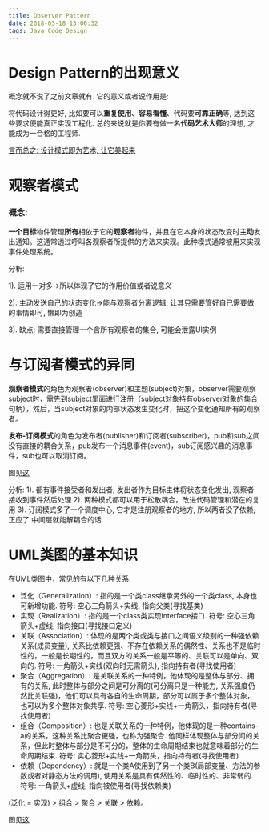 ```yaml
---
title: Observer Pattern
date: 2018-03-18 13:06:32
tags: Java Code Design
---
```




# Design Pattern的出现意义

概念就不说了之前文章就有. 它的意义或者说作用是:

将代码设计得更好, 比如要可以**重复使用**、**容易看懂**、代码要**可靠正确**等, 达到这些要求便能真正实现工程化. 总的来说就是你要有做一名**代码艺术大师**的理想, 才能成为一合格的工程师.

<u>言而总之: 设计模式即为艺术, 让它美起来</u>



# 观察者模式

### **概念:**

**一个目标**物件管理**所有**相依于它的**观察者**物件，并且在它本身的状态改变时**主动**发出通知。这通常透过呼叫各观察者所提供的方法来实现。此种模式通常被用来实现事件处理系统。

分析: 

1). 适用一对多->所以体现了它的作用价值或者说意义

2). 主动发送自己的状态变化->能与观察者分离逻辑, 让其只需要管好自己需要做的事情即可, 懒即为创造

3). 缺点: 需要直接管理一个含所有观察者的集合, 可能会泄露UI实例

# 与订阅者模式的异同

**观察者模式**的角色为观察者(observer)和主题(subject)对象，observer需要观察subject时，需先到subject里面进行注册（subject对象持有observer对象的集合句柄），然后，当subject对象的内部状态发生变化时，把这个变化通知所有的观察者。 

**发布-订阅模式**的角色为发布者(publisher)和订阅者(subscriber)，pub和sub之间没有直接的耦合关系，pub发布一个消息事件(event)，sub订阅感兴趣的消息事件，sub也可以取消订阅。

图见[这](https://www.cnblogs.com/lovesong/p/5272752.html)

分析:
1). 都有事件接受者和发出者, 发出者作为目标主体将状态变化发出, 观察者接收到事件然后处理
2). 两种模式都可以用于松散耦合，改进代码管理和潜在的复用
3). 订阅模式多了一个调度中心, 它才是注册观察者的地方, 所以两者没了依赖, 正应了 中间层就能解耦合的话

# UML类图的基本知识

在UML类图中，常见的有以下几种关系: 

- 泛化（Generalization）: 指的是一个类class继承另外的一个类class, 本身也可新增功能. 符号: 空心三角箭头+实线, 指向父类(寻找基类)
- 实现（Realization）: 指的是一个class类实现interface接口. 符号: 空心三角箭头+虚线, 指向接口(寻找接口定义) 
- 关联（Association）: 体现的是两个类或类与接口之间语义级别的一种强依赖关系(成员变量), 关系比依赖更强、不存在依赖关系的偶然性、关系也不是临时性的，一般是长期性的，而且双方的关系一般是平等的、关联可以是单向、双向的. 符号: 一角箭头+实线(双向时无需箭头), 指向持有者(寻找使用者)
- 聚合（Aggregation）: 是关联关系的一种特例，他体现的是整体与部分、拥有的关系, 此时整体与部分之间是可分离的(可分离只是一种能力, 关系强度仍然比关联强)，他们可以具有各自的生命周期，部分可以属于多个整体对象，也可以为多个整体对象共享. 符号: 空心菱形+实线+一角箭头，指向持有者(寻找使用者)
- 组合（Composition）: 也是关联关系的一种特例，他体现的是一种contains-a的关系，这种关系比聚合更强，也称为强聚合. 他同样体现整体与部分间的关系，但此时整体与部分是不可分的，整体的生命周期结束也就意味着部分的生命周期结束. 符号: 实心菱形+实线+一角箭头，指向持有者(寻找使用者)
- 依赖（Dependency）: 就是一个类A使用到了另一个类B(局部变量、方法的参数或者对静态方法的调用), 使用关系是具有偶然性的、临时性的、非常弱的. 符号: 一角箭头+虚线, 指向被使用者(寻找依赖类)

<u> (泛化 = 实现) > 组合 > 聚合 > 关联 > 依赖。</u>

图见[这](https://www.cnblogs.com/hoojo/p/uml_design.html#top)

